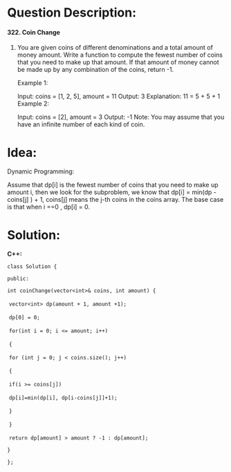 # Question Description:

#### 322. Coin Change

1. You are given coins of different denominations and a total amount of money amount. Write a function to compute the fewest number of coins that you need to make up that amount. If that amount of money cannot be made up by any combination of the coins, return -1.

   Example 1:

   Input: coins = [1, 2, 5], amount = 11
   Output: 3 
   Explanation: 11 = 5 + 5 + 1
   Example 2:

   Input: coins = [2], amount = 3
   Output: -1
   Note:
   You may assume that you have an infinite number of each kind of coin.

# Idea:

Dynamic Programming:

Assume that dp[i] is the fewest number of coins that you need to make up amount i, then we look for  the subproblem,  we know that  dp[i] = min(dp - coins[j] ) + 1, coins[j] means the j-th coins in the coins array. The base case is that when i ==0 , dp[i] = 0.

# Solution:

**C++:**

`class Solution {`

`public:`

  `int coinChange(vector<int>& coins, int amount) {`

​    `vector<int> dp(amount + 1, amount +1);`

​    `dp[0] = 0;`

​    `for(int i = 0; i <= amount; i++)`

​    `{`

​      `for (int j = 0; j < coins.size(); j++)`

​      `{`

​        `if(i >= coins[j])`

​         `dp[i]=min(dp[i], dp[i-coins[j]]+1);`

​      `}`

​    `}`

​    `return dp[amount] > amount ? -1 : dp[amount];`     

  `}`

`};`